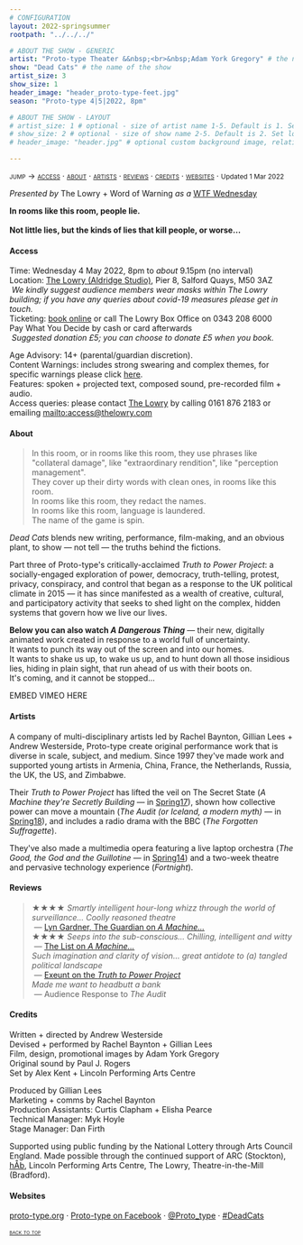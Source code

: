 ```yaml
---
# CONFIGURATION
layout: 2022-springsummer
rootpath: "../../../"

# ABOUT THE SHOW - GENERIC
artist: "Proto-type Theater &&nbsp;<br>&nbsp;Adam York Gregory" # the name of the artist or company
show: "Dead Cats" # the name of the show
artist_size: 3
show_size: 1
header_image: "header_proto-type-feet.jpg"    
season: "Proto-type 4|5|2022, 8pm"

# ABOUT THE SHOW - LAYOUT
# artist_size: 1 # optional - size of artist name 1-5. Default is 1. Set longer names to lower values
# show_size: 2 # optional - size of show name 2-5. Default is 2. Set longer names to lower values
# header_image: "header.jpg" # optional custom background image, relative to current page

---
```

<span style='font-variant: small-caps'>jump → [access](/current/2022-springsummer/proto-type/#access) · [about](/current/2022-springsummer/proto-type/#about) · [artists](/current/2022-springsummer/proto-type/#artists) · [reviews](/current/2022-springsummer/proto-type/#reviews) · [credits](/current/2022-springsummer/proto-type/#credits) · [websites](/current/2022-springsummer/proto-type/#websites)</span> · <small>Updated 1 Mar 2022</small>        
         
*Presented by* The Lowry + Word of Warning *as a* <a href="https://thelowry.com/wtf-wednesday" target="_blank">WTF Wednesday</a>           
         
**In rooms like this room, people lie.<br><br>Not little lies, but the kinds of lies that kill people, or worse…**         
         
#### Access         
Time: Wednesday 4 May 2022, 8pm to *about* 9.15pm (no interval)<br>Location: <a href="https://thelowry.com/visit-us" target="_blank">The Lowry (Aldridge Studio)</a>, Pier 8, Salford Quays, M50 3AZ<br>&nbsp;*We kindly suggest audience members wear masks within The Lowry building; if you have any queries about covid-19 measures please get in touch.*<br>Ticketing: <a href="https://thelowry.com/whats-on/?dates=04-05-2022" target="_blank">book online</a> or call The Lowry Box Office on 0343 208 6000<br>Pay What You Decide by cash or card afterwards<br>&nbsp;*Suggested donation £5; you can choose to donate £5 when you book.*         
          
Age Advisory: 14+ (parental/guardian discretion).<br>Content Warnings: includes strong swearing and complex themes, for specific warnings please click [here](/warnings).<br>Features: spoken + projected text, composed sound, pre-recorded film + audio.<br>Access queries: please contact <a href="https://thelowry.com/visit-us/access" target="_blank">The Lowry</a> by calling 0161 876 2183 or emailing <mailto:access@thelowry.com>       
         
#### About         
>In this room, or in rooms like this room, they use phrases like "collateral damage", like "extraordinary rendition", like "perception management".<br>They cover up their dirty words with clean ones, in rooms like this room.<br>In rooms like this room, they redact the names.<br>In rooms like this room, language is laundered.<br>The name of the game is spin.        

*Dead Cats* blends new writing, performance, film-making, and an obvious plant, to show — not tell — the truths behind the fictions.        
          
Part three of Proto-type's critically-acclaimed *Truth to Power Project*: a socially-engaged exploration of power, democracy, truth-telling, protest, privacy, conspiracy, and control that began as a response to the UK political climate in 2015 — it has since manifested as a wealth of creative, cultural, and participatory activity that seeks to shed light on the complex, hidden systems that govern how we live our lives.        
            
**Below you can also watch *A Dangerous Thing*** — their new, digitally animated work created in response to a world full of uncertainty.<br>It wants to punch its way out of the screen and into our homes.<br>It wants to shake us up, to wake us up, and to hunt down all those insidious lies, hiding in plain sight, that run ahead of us with their boots on.<br>It's coming, and it cannot be stopped…        
         
EMBED VIMEO HERE         
         
#### Artists        
A company of multi-disciplinary artists led by Rachel Baynton, Gillian Lees + Andrew Westerside, Proto-type create original performance work that is diverse in scale, subject, and medium. Since 1997 they've made work and supported young artists in Armenia, China, France, the Netherlands, Russia, the UK, the US, and Zimbabwe.         
        
Their *Truth to Power Project* has lifted the veil on The Secret State (*A Machine they're Secretly Building* — in [Spring17](/archive/2017-spring/proto-type)), shown how collective power can move a mountain (*The Audit (or Iceland, a modern myth)* — in [Spring18](/archive/2018-springsummer/proto-type)), and includes a radio drama with the BBC (*The Forgotten Suffragette*).       
         
They've also made a multimedia opera featuring a live laptop orchestra (*The Good, the God and the Guillotine* — in [Spring14](/archive/2014-spring/prototype)) and a two-week theatre and pervasive technology experience (*Fortnight*).         
        
#### Reviews         
>★★★★ *Smartly intelligent hour-long whizz through the world of surveillance… Coolly reasoned theatre*<br>&nbsp;— <a href="https://theguardian.com/stage/2017/aug/27/a-machine-theyre-secretly-building-review-surveillance" target="_blank">Lyn Gardner, The Guardian on *A Machine…*</a><br>★★★★ *Seeps into the sub-conscious… Chilling, intelligent and witty*<br>&nbsp;— <a href="https://list.co.uk/article/90478-a-machine-theyre-secretly-building-the-kind-of-theatre-that-seeps-into-the-sub-conscious/" target="_blank">The List on *A Machine…*</a><br>*Such imagination and clarity of vision… great antidote to (a) tangled political landscape*<br>&nbsp;— <a href="http://exeuntmagazine.com" target="_blank">Exeunt on the *Truth to Power Project*</a><br>*Made me want to headbutt a bank*<br>&nbsp;— Audience Response to *The Audit*        
       
#### Credits          
Written + directed by Andrew Westerside<br>Devised + performed by Rachel Baynton + Gillian Lees<br>Film, design, promotional images by Adam York Gregory<br>Original sound by Paul J. Rogers<br>Set by Alex Kent + Lincoln Performing Arts Centre         
        
Produced by Gillian Lees<br>Marketing + comms by Rachel Baynton<br>Production Assistants: Curtis Clapham + Elisha Pearce<br>Technical Manager: Myk Hoyle<br>Stage Manager: Dan Firth        
       
Supported using public funding by the National Lottery through Arts Council England. Made possible through the continued support of ARC (Stockton), [hÅb](/hab), Lincoln Performing Arts Centre, The Lowry, Theatre-in-the-Mill (Bradford).        
         
#### Websites          
<a href="http://proto-type.org/projects/current/dead-cats" target="_blank">proto-type.org</a> · <a href="https://facebook.com/prototypetheater" target="_blank">Proto-type on Facebook</a> · <a href="https://twitter.com/Proto_type" target="_blank">@Proto_type</a> · <a href="https://twitter.com/hashtag/DeadCats" target="_blank">#DeadCats</a>         
        
<small><span style='font-variant: small-caps'>[back to top](/current/2022-springsummer/proto-type)</span></small>
